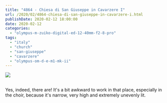 ```yaml
---
title: "4864 - Chiesa di San Giuseppe in Cavarzere I"
url: /2020/02/4864-chiesa-di-san-giuseppe-in-cavarzere-i.html
publishDate: 2020-02-12 18:00:00
date: 2020-02-12
categories: 
  - "olympus-m-zuiko-digital-ed-12-40mm-f2-8-pro"
tags: 
  - "italy"
  - "church"
  - "san-giuseppe"
  - "cavarzere"
  - "olympus-om-d-e-m1-mk-ii"
---
```

<div class="container">
<div class="center"><a target="_blank" href="https://d25zfm9zpd7gm5.cloudfront.net/1200x1200/2018/20180512_115431_lr.jpg"><img class="webfeedsFeaturedVisual" src="https://d25zfm9zpd7gm5.cloudfront.net/0600x0600/2018/20180512_115431_lr.jpg" /></a></div>
</div>
<br />

Yes, indeed, there are! It's a bit awkward to work in that place,
especially in the choir, because it's narrow, very high and
extremely unevenly lit.
